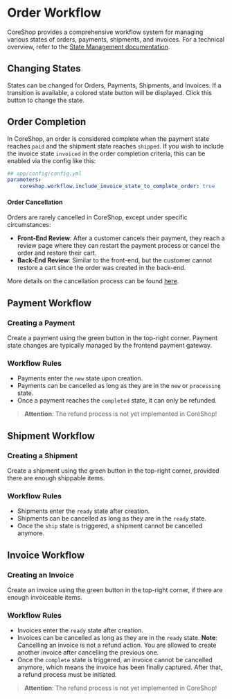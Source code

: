 # Order Workflow

CoreShop provides a comprehensive workflow system for managing various states of orders, payments, shipments, and invoices. For a technical overview, refer to the [State Management documentation](../../03_Development/06_Order/16_State_Management.md).

## Changing States

States can be changed for Orders, Payments, Shipments, and Invoices. If a transition is available, a colored state button will be displayed. Click this button to change the state.

## Order Completion

In CoreShop, an order is considered complete when the payment state reaches `paid` and the shipment state reaches `shipped`. If you wish to include the invoice state `invoiced` in the order completion criteria, this can be enabled via the config like this:

```yml
## app/config/config.yml
parameters:
    coreshop.workflow.include_invoice_state_to_complete_order: true
```

#### Order Cancellation

Orders are rarely cancelled in CoreShop, except under specific circumstances:

- **Front-End Review**: After a customer cancels their payment, they reach a review page where they can restart the payment process or cancel the order and restore their cart.
- **Back-End Review**: Similar to the front-end, but the customer cannot restore a cart since the order was created in the back-end.

More details on the cancellation process can be found [here](../../03_Development/06_Order/16_State_Management/03_Things_To_Know.md).

## Payment Workflow

### Creating a Payment

Create a payment using the green button in the top-right corner. Payment state changes are typically managed by the frontend payment gateway.

### Workflow Rules

- Payments enter the `new` state upon creation.
- Payments can be cancelled as long as they are in the `new` or `processing` state.
- Once a payment reaches the `completed` state, it can only be refunded.

> **Attention**: The refund process is not yet implemented in CoreShop!

## Shipment Workflow

### Creating a Shipment

Create a shipment using the green button in the top-right corner, provided there are enough shippable items.

### Workflow Rules

- Shipments enter the `ready` state after creation.
- Shipments can be cancelled as long as they are in the `ready` state.
- Once the `ship` state is triggered, a shipment cannot be cancelled anymore.

## Invoice Workflow

### Creating an Invoice

Create an invoice using the green button in the top-right corner, if there are enough invoiceable items.

### Workflow Rules

- Invoices enter the `ready` state after creation.
- Invoices can be cancelled as long as they are in the `ready` state. **Note**: Cancelling an invoice is not a refund action. You are allowed to create another invoice after cancelling the previous one.
- Once the `complete` state is triggered, an invoice cannot be cancelled anymore, which means the invoice has been finally captured. After that, a refund process must be initiated.

> **Attention**: The refund process is not yet implemented in CoreShop!
